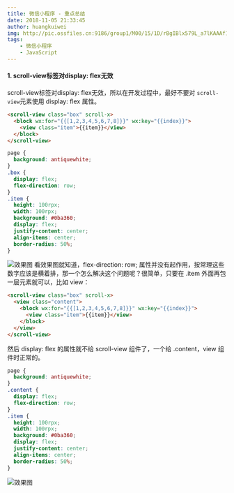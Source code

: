 ```yaml
---
title: 微信小程序 - 重点总结
date: 2018-11-05 21:33:45
author: huangkuiwei
img: http://pic.ossfiles.cn:9186/group1/M00/15/1D/rBgIBlx579L_a7lKAAAf12qXaR0168.jpg
tags: 
    - 微信小程序
    - JavaScript
---
```

#### 1. scroll-view标签对display: flex无效
scroll-view标签对display: flex无效，所以在开发过程中，最好不要对 `scroll-view`元素使用 display: flex 属性。
```html
<scroll-view class="box" scroll-x>
  <block wx:for="{{[1,2,3,4,5,6,7,8]}}" wx:key="{{index}}">
    <view class="item">{{item}}</view>  
  </block>
</scroll-view>
```
```css
page {
  background: antiquewhite;
}
.box {
  display: flex;
  flex-direction: row;
}
.item {
  height: 100rpx;
  width: 100rpx;
  background: #0ba360;
  display: flex;
  justify-content: center;
  align-items: center;
  border-radius: 50%;
}
```
![效果图](/medias/postimages/19.png "效果图")
看效果图就知道，flex-direction: row; 属性并没有起作用，按常理这些数字应该是横着排，那一个怎么解决这个问题呢？很简单，只要在 .item 外面再包一层元素就可以，比如 view：
```html
<scroll-view class="box" scroll-x>
  <view class="content">
    <block wx:for="{{[1,2,3,4,5,6,7,8]}}" wx:key="{{index}}">
      <view class="item">{{item}}</view>  
    </block>
  </view>
</scroll-view>
```
然后 display: flex 的属性就不给 scroll-view 组件了，一个给 .content，view 组件时正常的。
```css
page {
  background: antiquewhite;
}
.content {
  display: flex;
  flex-direction: row;
}
.item {
  height: 100rpx;
  width: 100rpx;
  background: #0ba360;
  display: flex;
  justify-content: center;
  align-items: center;
  border-radius: 50%;
}
```
![效果图](/medias/postimages/20.png "效果图")











